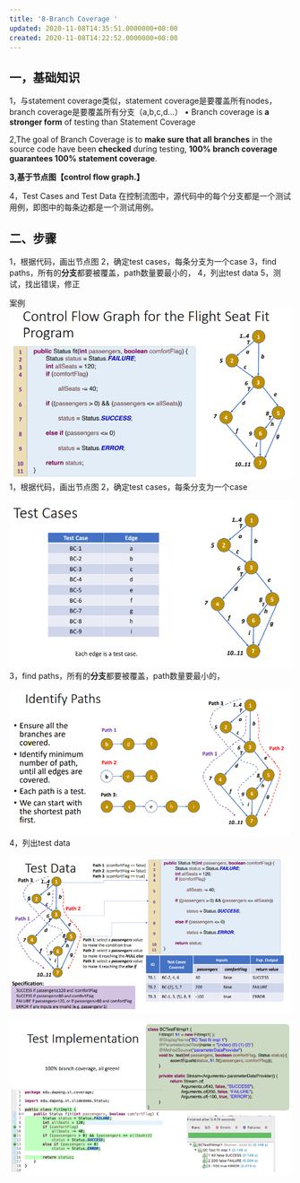 ```yaml
---
title: '8-Branch Coverage '
updated: 2020-11-08T14:35:51.0000000+08:00
created: 2020-11-08T14:22:52.0000000+08:00
---
```


## 一，基础知识

1，与statement coverage类似，statement coverage是要覆盖所有nodes，branch coverage是要覆盖所有分支（a,b,c,d…）
• Branch coverage is **a stronger form** of testing than Statement Coverage

2,The goal of Branch Coverage is to **make sure that all branches** in the
source code have been **checked** during testing,
**100% branch coverage guarantees 100% statement coverage**.

**3,基于节点图【**control flow graph.**】**

4，Test Cases and Test Data
在控制流图中，源代码中的每个分支都是一个测试
用例，即图中的每条边都是一个测试用例。

## 二、步骤

1，根据代码，画出节点图
2，确定test cases，每条分支为一个case
3，find paths，所有的**分支**都要被覆盖，path数量要最小的，
4，列出test data
5，测试，找出错误，修正

案例
![image1](../../assets/ba4b8434b451430792d739350db2ce77.png)
1，根据代码，画出节点图
2，确定test cases，每条分支为一个case

![image2](../../assets/1be9220f417549e08bd53b4d9a04901e.png)
3，find paths，所有的**分支**都要被覆盖，path数量要最小的，

![image3](../../assets/2294fdc2e82a4d0586470f4d74c5bb0c.png)
4，列出test data

![image4](../../assets/316f5c8b5616403cb8562e72dc22b61e.png)

![image5](../../assets/6ae717ebea0842818d6331113946c80e.png)

